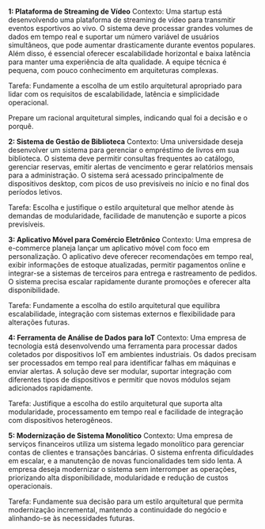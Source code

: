 **1: Plataforma de Streaming de Vídeo**
Contexto:
Uma startup está desenvolvendo uma plataforma de streaming de vídeo para transmitir eventos esportivos ao vivo. O sistema deve processar grandes volumes de dados em tempo real e suportar um número variável de usuários simultâneos, que pode aumentar drasticamente durante eventos populares. Além disso, é essencial oferecer escalabilidade horizontal e baixa latência para manter uma experiência de alta qualidade. A equipe técnica é pequena, com pouco conhecimento em arquiteturas complexas.

Tarefa:
Fundamente a escolha de um estilo arquitetural apropriado para lidar com os requisitos de escalabilidade, latência e simplicidade operacional.

Prepare um racional arquitetural simples, indicando qual foi a decisão e o porquê.

**2: Sistema de Gestão de Biblioteca**
Contexto:
Uma universidade deseja desenvolver um sistema para gerenciar o empréstimo de livros em sua biblioteca. O sistema deve permitir consultas frequentes ao catálogo, gerenciar reservas, emitir alertas de vencimento e gerar relatórios mensais para a administração. O sistema será acessado principalmente de dispositivos desktop, com picos de uso previsíveis no início e no final dos períodos letivos.

Tarefa:
Escolha e justifique o estilo arquitetural que melhor atende às demandas de modularidade, facilidade de manutenção e suporte a picos previsíveis.

**3: Aplicativo Móvel para Comércio Eletrônico**
Contexto:
Uma empresa de e-commerce planeja lançar um aplicativo móvel com foco em personalização. O aplicativo deve oferecer recomendações em tempo real, exibir informações de estoque atualizadas, permitir pagamentos online e integrar-se a sistemas de terceiros para entrega e rastreamento de pedidos. O sistema precisa escalar rapidamente durante promoções e oferecer alta disponibilidade.

Tarefa:
Fundamente a escolha do estilo arquitetural que equilibra escalabilidade, integração com sistemas externos e flexibilidade para alterações futuras.

**4: Ferramenta de Análise de Dados para IoT**
Contexto:
Uma empresa de tecnologia está desenvolvendo uma ferramenta para processar dados coletados por dispositivos IoT em ambientes industriais. Os dados precisam ser processados em tempo real para identificar falhas em máquinas e enviar alertas. A solução deve ser modular, suportar integração com diferentes tipos de dispositivos e permitir que novos módulos sejam adicionados rapidamente.

Tarefa:
Justifique a escolha do estilo arquitetural que suporta alta modularidade, processamento em tempo real e facilidade de integração com dispositivos heterogêneos.

**5: Modernização de Sistema Monolítico**
Contexto:
Uma empresa de serviços financeiros utiliza um sistema legado monolítico para gerenciar contas de clientes e transações bancárias. O sistema enfrenta dificuldades em escalar, e a manutenção de novas funcionalidades tem sido lenta. A empresa deseja modernizar o sistema sem interromper as operações, priorizando alta disponibilidade, modularidade e redução de custos operacionais.

Tarefa:
Fundamente sua decisão para um estilo arquitetural que permita modernização incremental, mantendo a continuidade do negócio e alinhando-se às necessidades futuras.
